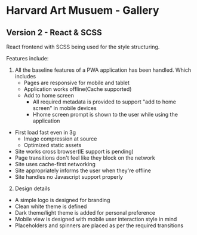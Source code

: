 # Harvard Art Musuem - Gallery

## Version 2 - React & SCSS

React frontend with SCSS being used for the style structuring.

Features include:

1. All the baseline features of a PWA application has been handled. Which includes
   * Pages are responsive for mobile and tablet
   * Application works offline(Cache supported)
   * Add to home screen
       * All required metadata is provided to support "add to home screen" in mobile devices
       * Hhome screen prompt is shown to the user while using the application
  * First load fast even in 3g
      * Image compression at source
      * Optimized static assets
  * Site works cross browser(IE support is pending)
  * Page transitions don't feel like they block on the network
  * Site uses cache-first networking
  * Site appropriately informs the user when they're offline
  * Site handles no Javascript support properly

2. Design details
  * A simple logo is designed for branding
  * Clean white theme is defined
  * Dark theme/light theme is added for personal preference 
  * Mobile view is designed with mobile user interaction style in mind
  * Placeholders and spinners are placed as per the required transitions